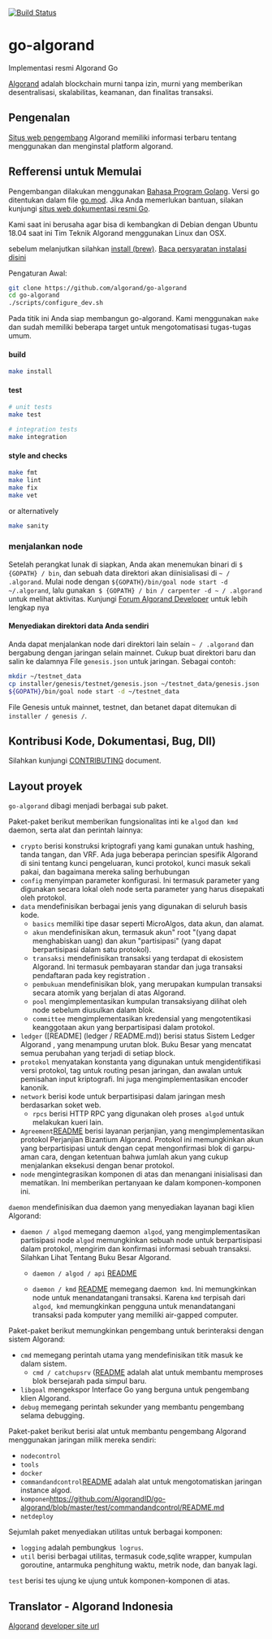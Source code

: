 [![Build Status](https://travis-ci.com/algorand/go-algorand.svg?token=25XP72ADqbCQJ3TJVC9S&branch=master)](https://travis-ci.com/algorand/go-algorand)

go-algorand
====================
Implementasi resmi Algorand Go

[Algorand](https://algorand.com) adalah blockchain murni tanpa izin, murni yang memberikan
desentralisasi, skalabilitas, keamanan, dan finalitas transaksi.

## Pengenalan ##

[Situs web pengembang](https://developer.algorand.org/) Algorand memiliki informasi terbaru
tentang menggunakan dan menginstal platform algorand.
## Refferensi untuk Memulai ##

Pengembangan dilakukan menggunakan [Bahasa Program Golang](https://golang.org/).
Versi go ditentukan dalam file [go.mod](https://github.com/algorand/go-algorand/blob/master/go.mod). Jika Anda memerlukan bantuan, silakan kunjungi
[situs web dokumentasi resmi Go](https://golang.org/doc/).

Kami saat ini berusaha agar bisa di kembangkan di Debian dengan Ubuntu 18.04
saat ini Tim Teknik Algorand menggunakan Linux dan OSX.

sebelum melanjutkan silahkan [install (brew)](https://brew.sh). [Baca persyaratan instalasi
 disini](https://docs.brew.sh/Instalation)
 
Pengaturan Awal:
```bash
git clone https://github.com/algorand/go-algorand
cd go-algorand
./scripts/configure_dev.sh
```


Pada titik ini Anda siap membangun go-algorand. Kami menggunakan `make` dan sudah memiliki 
beberapa target untuk mengotomatisasi tugas-tugas umum.
#### build
```bash
make install
```

#### test
```bash
# unit tests
make test

# integration tests
make integration
```

#### style and checks
```bash
make fmt
make lint
make fix
make vet
```
or alternatively
```bash
make sanity
```

### menjalankan node

Setelah perangkat lunak di siapkan, Anda akan menemukan binari di `$ {GOPATH} / bin`, dan sebuah data
direktori akan diinisialisasi di `~ / .algorand`. Mulai node dengan
`${GOPATH}/bin/goal node start -d ~/.algorand`, lalu gunakan` $ {GOPATH} / bin / carpenter -d
~ / .algorand` untuk melihat aktivitas. 
Kunjungi [Forum Algorand Developer](https://developer.algorand.org/) untuk lebih lengkap nya

#### Menyediakan direktori data Anda sendiri

Anda dapat menjalankan node dari direktori lain selain `~ / .algorand` dan bergabung dengan jaringan
selain mainnet. Cukup buat direktori baru dan salin ke dalamnya
File `genesis.json` untuk jaringan. Sebagai contoh:
```bash
mkdir ~/testnet_data
cp installer/genesis/testnet/genesis.json ~/testnet_data/genesis.json
${GOPATH}/bin/goal node start -d ~/testnet_data
```

File Genesis untuk mainnet, testnet, dan betanet dapat ditemukan di
`installer / genesis /`.

## Kontribusi Kode, Dokumentasi, Bug, Dll) ##

Silahkan kunjungi [CONTRIBUTING](CONTRIBUTING.md) document.


## Layout proyek ##
`go-algorand` dibagi menjadi berbagai sub paket.

Paket-paket berikut memberikan fungsionalitas inti ke `algod` dan` kmd`
daemon, serta alat dan perintah lainnya:

  - `crypto` berisi konstruksi kriptografi yang kami gunakan untuk hashing,
    tanda tangan, dan VRF. Ada juga beberapa perincian spesifik Algorand di sini
    tentang kunci pengeluaran, kunci protokol, kunci masuk sekali pakai, dan bagaimana mereka
    saling berhubungan
  - `config` menyimpan parameter konfigurasi. Ini termasuk parameter yang digunakan
    secara lokal oleh node serta parameter yang harus disepakati oleh
    protokol.
  - `data` mendefinisikan berbagai jenis yang digunakan di seluruh basis kode.
     - `basics` memiliki tipe dasar seperti MicroAlgos, data akun, dan
       alamat.
     - `akun` mendefinisikan akun, termasuk akun" root "(yang dapat
       menghabiskan uang) dan akun "partisipasi" (yang dapat berpartisipasi dalam satu
       protokol).
     - `transaksi` mendefinisikan transaksi yang terdapat di ekosistem Algorand.
     Ini termasuk pembayaran standar dan juga
       transaksi pendaftaran pada  key registration .
     - `pembukuan` mendefinisikan blok, yang merupakan kumpulan transaksi
       secara atomik yang berjalan di atas Algorand.
     - `pool` mengimplementasikan kumpulan transaksiyang dilihat oleh node sebelum diusulkan dalam 
       blok.
     - `committee` mengimplementasikan kredensial yang mengotentikasi 
       keanggotaan akun yang berpartisipasi dalam protokol.
  - `ledger` ([README] (ledger / README.md)) berisi status Sistem Ledger Algorand
    , yang menampung urutan blok. Buku Besar yang mencatat semua perubahan yang terjadi di setiap block.
  - `protokol` menyatakan konstanta yang digunakan untuk mengidentifikasi versi protokol, tag untuk
    routing pesan jaringan, dan awalan untuk pemisahan 
    input kriptografi. Ini juga mengimplementasikan encoder kanonik.
  - `network` berisi kode untuk berpartisipasi dalam jaringan mesh berdasarkan
    soket web.
     - `rpcs` berisi HTTP RPC yang digunakan oleh proses` algod` untuk melakukan kueri
       lain.
  - `Agreement`[README](https://github.com/AlgorandID/go-algorand/blob/master/agreement/README.md/) berisi layanan perjanjian,
    yang mengimplementasikan protokol Perjanjian Bizantium Algorand. Protokol ini
    memungkinkan akun yang berpartisipasi untuk dengan cepat mengonfirmasi blok di garpu-aman
    cara, dengan ketentuan bahwa jumlah akun yang cukup menjalankan eksekusi dengan benar
    protokol.
  - `node` mengintegrasikan komponen di atas dan menangani inisialisasi dan
    mematikan. Ini memberikan pertanyaan ke dalam komponen-komponen ini.

`daemon` mendefinisikan dua daemon yang menyediakan layanan bagi klien Algorand:

 - `daemon / algod` memegang daemon` algod`, yang mengimplementasikan partisipasi
     node `algod` memungkinkan sebuah node untuk berpartisipasi dalam protokol,
     mengirim dan konfirmasi informasi sebuah transaksi. Silahkan Lihat Tentang Buku Besar Algorand.
      - `daemon / algod / api` [README](https://github.com/AlgorandID/go-algorand/blob/master/daemon/algod/api/README.md)
      
   - `daemon / kmd` [README](https://github.com/AlgorandID/go-algorand/blob/master/daemon/kmd/README.md) memegang daemon` kmd`. Ini
     memungkinkan node untuk menandatangani transaksi. Karena `kmd` terpisah dari
     `algod`,` kmd` memungkinkan pengguna untuk menandatangani transaksi pada komputer yang memiliki air-gapped computer. 

Paket-paket berikut memungkinkan pengembang untuk berinteraksi dengan sistem Algorand:

   - `cmd` memegang perintah utama yang mendefinisikan titik masuk ke dalam sistem.
      - `cmd / catchupsrv` ([README](https://github.com/AlgorandID/go-algorand/blob/master/cmd/catchupsrv/README.md) adalah alat untuk
        membantu memproses blok bersejarah pada simpul baru.
   - `libgoal` mengekspor Interface Go yang berguna untuk pengembang klien Algorand.
   - `debug` memegang perintah sekunder yang membantu pengembang selama debugging.

Paket-paket berikut berisi alat untuk membantu pengembang Algorand menggunakan jaringan
milik mereka sendiri:

   - `nodecontrol`
   - `tools`
   - `docker`
   - `commandandcontrol`[README](https://github.com/AlgorandID/go-algorand/blob/master/test/commandandcontrol/README.md) adalah alat untuk
     mengotomatiskan jaringan instance algod.
   - `komponen`https://github.com/AlgorandID/go-algorand/blob/master/test/commandandcontrol/README.md
   - `netdeploy`

Sejumlah paket menyediakan utilitas untuk berbagai komponen:
  - `logging` adalah pembungkus` logrus`.
   - `util` berisi berbagai utilitas, termasuk code,sqlite wrapper,
     kumpulan goroutine, antarmuka penghitung waktu, metrik node, dan banyak lagi.

`test` berisi tes ujung ke ujung untuk komponen-komponen di atas.

## Translator - Algorand Indonesia ##
[Algorand](https://algorand.com)
[developer site url](https://developer.algorand.org/)
